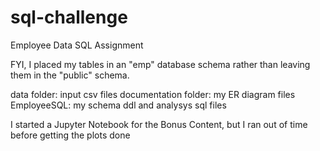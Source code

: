 # sql-challenge
Employee Data SQL Assignment

FYI, I placed my tables in an "emp" database schema rather than leaving them in the "public" schema.

data folder:  input csv files
documentation folder: my ER diagram files
EmployeeSQL:  my schema ddl and analysys sql files

I started a Jupyter Notebook for the Bonus Content, but I ran out of time before getting the plots done
